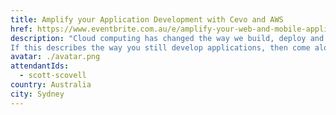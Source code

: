 ```yaml
---
title: Amplify your Application Development with Cevo and AWS
href: https://www.eventbrite.com.au/e/amplify-your-web-and-mobile-application-development-with-cevo-and-aws-tickets-7670998663
description: "Cloud computing has changed the way we build, deploy and run our application workloads. No longer do we want to be waiting for infrastructure to be provisioned, configuring web and application servers, bouncing back and forth with networking teams...and we haven't even written a line of code yet.
If this describes the way you still develop applications, then come along to this hands on workshop and learn how AWS Amplify is being used to modernise traditional application development."
avatar: ./avatar.png
attendantIds:
  - scott-scovell
country: Australia
city: Sydney
---
```

